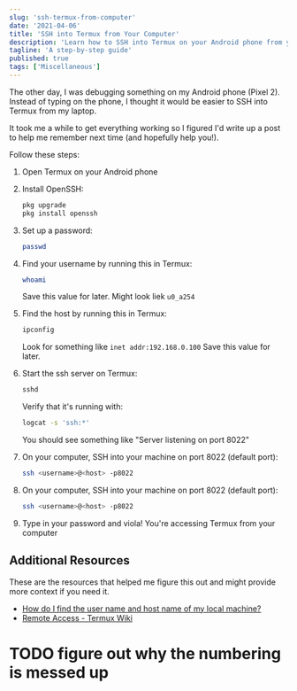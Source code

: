 ```yaml
---
slug: 'ssh-termux-from-computer'
date: '2021-04-06'
title: 'SSH into Termux from Your Computer'
description: 'Learn how to SSH into Termux on your Android phone from your computer by following this step-by-step guide.'
tagline: 'A step-by-step guide'
published: true
tags: ['Miscellaneous']
---
```


The other day, I was debugging something on my Android phone (Pixel 2). Instead of typing on the phone, I thought it would be easier to SSH into Termux from my laptop.

It took me a while to get everything working so I figured I'd write up a post to help me remember next time (and hopefully help you!).

Follow these steps:

1. Open Termux on your Android phone
2. Install OpenSSH:
   ```sh
   pkg upgrade
   pkg install openssh
   ```
3. Set up a password:
   ```sh
   passwd
   ```
4. Find your username by running this in Termux:
   ```sh
   whoami
   ```
   Save this value for later. Might look liek `u0_a254`
5. Find the host by running this in Termux:
   ```sh
   ipconfig
   ```
   Look for something like `inet addr:192.168.0.100` Save this value for later.
6. Start the ssh server on Termux:

   ```sh
   sshd
   ```

   Verify that it's running with:

   ```sh
   logcat -s 'ssh:*'
   ```

   You should see something like "Server listening on port 8022"

7. On your computer, SSH into your machine on port 8022 (default port):

   ```sh
   ssh <username>@<host> -p8022
   ```

8. On your computer, SSH into your machine on port 8022 (default port):
   ```sh
   ssh <username>@<host> -p8022
   ```
9. Type in your password and viola! You're accessing Termux from your computer

## Additional Resources

These are the resources that helped me figure this out and might provide more context if you need it.

- [How do I find the user name and host name of my local machine?](https://superuser.com/questions/667171/ssh-usernamehost-how-do-i-find-the-user-name-and-host-name-of-my-local-mach/667173#667173)
- [Remote Access - Termux Wiki](https://wiki.termux.com/wiki/Remote_Access)


# TODO figure out why the numbering is messed up